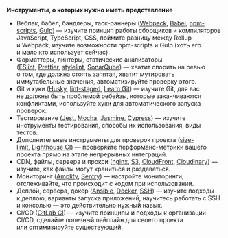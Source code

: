 **Инструменты, о которых нужно иметь представление**

- Вебпак, бабел, бандлеры, таск-раннеры ([Webpack](https://webpack.js.org/guides/getting-started/), [Babel](https://babeljs.io/docs/en/), [npm-scripts](https://docs.npmjs.com/misc/scripts), [Gulp](https://gulpjs.com/)) — изучите принцип работы сборщиков и компиляторов JavaScript, TypeScript, CSS, поймите разницу между Rollup и Webpack, изучите возможности npm-scripts и Gulp (хоть его и мало кто использует сейчас).
- Форматтеры, линтеры, статические анализаторы ([ESlint](https://eslint.org/), [Prettier](https://prettier.io/), [stylelint](https://github.com/stylelint/stylelint), [SonarQube](https://www.sonarqube.org/)) — хватит спорить на ревью о том, где должна стоять запятая, хватит мутировать иммутабельные значения, автоматизируйте проверку этого.
- Git и хуки ([Husky](https://github.com/typicode/husky), [lint-staged](https://github.com/okonet/lint-staged), [Learn Git](https://try.github.io/)) — изучите Git, для вас не должны быть проблемой ребейзы, которые заканчиваются конфликтами, используйте хуки для автоматического запуска проверок.
- Тестирование ([Jest](https://jestjs.io/), [Mocha](https://mochajs.org/), [Jasmine](https://jasmine.github.io/), [Cypress](https://www.cypress.io/)) — изучите инструменты тестирования, способы их использования, виды тестов.
- Дополнительные инструменты для проверок проекта ([size-limit](https://github.com/ai/size-limit), [Lighthouse CI](https://github.com/GoogleChrome/lighthouse-ci)) — проверяйте перформанс-метрики вашего проекта прямо на этапе непрерывных интеграций.
- CDN, файлы, сервера и прокси ([nginx](https://nginx.org/ru/), [S3](https://aws.amazon.com/ru/s3/), [CloudFront](https://aws.amazon.com/ru/cloudfront/), [Cloudinary](https://cloudinary.com/)) — изучите, как файлы могут храниться и раздаваться.
- Мониторинг ([Amplify](https://www.nginx.com/products/nginx-amplify/), [Sentry](https://sentry.io/welcome/)) — настройте мониторинги, отслеживайте, что происходит с кодом при использовании.
- Деплой, сервера, докер ([Ansible](https://github.com/ansible/ansible), [Docker](https://docs.docker.com/get-started/), [SSH](https://habr.com/ru/post/122445/)) — изучите подходы к деплою, варианты запуска приложений, научитесь работать с SSH и консолью — это действительно нужный навык.
- CI/CD ([GitLab CI](https://docs.gitlab.com/ee/ci/)) — изучите принципы и подходы к организации CI/CD, сделайте полезный пайплайн для своего проекта или оптимизируйте существующий.